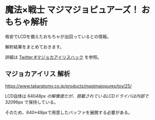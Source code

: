 # 魔法×戦士 マジマジョピュアーズ！ おもちゃ解析

格安でLCDを備えたおもちゃが出回っているとの情報。

解析結果をまとめておきます。

詳細は [Twitter #マジョカアイリスハック](https://twitter.com/search?q=%23%E3%83%9E%E3%82%B8%E3%83%A7%E3%82%AB%E3%82%A2%E3%82%A4%E3%83%AA%E3%82%B9%E3%83%8F%E3%83%83%E3%82%AF) を参照。


## マジョカアイリス 解析

https://www.takaratomy.co.jp/products/magimajopures/toy/25/


LCD自体は 640*48px の解像度だが、搭載されているLCDドライバは内部で 320*96px で保持している。

そのため、640*48pxで用意したバッファを展開する必要がある。

